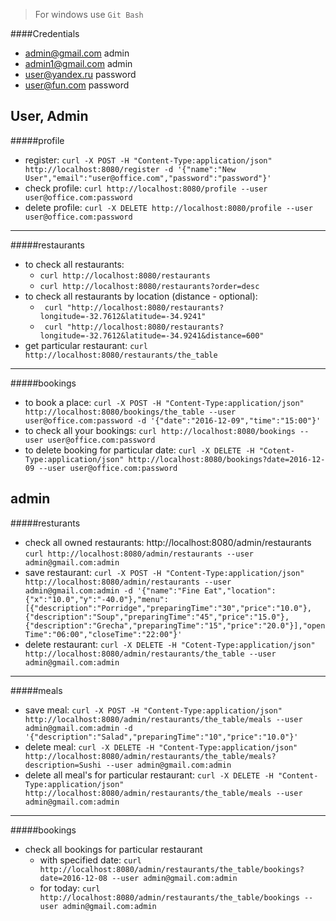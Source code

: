> For windows use `Git Bash`

####Credentials
- admin@gmail.com admin
- admin1@gmail.com admin
- user@yandex.ru password
- user@fun.com password

User, Admin
-----------
#####profile
* register: 
`curl -X POST -H "Content-Type:application/json" http://localhost:8080/register -d '{"name":"New User","email":"user@office.com","password":"password"}'` 
* check profile: 
`curl http://localhost:8080/profile --user user@office.com:password`
* delete profile: 
`curl -X DELETE http://localhost:8080/profile --user user@office.com:password`
-----------------
#####restaurants
* to check all restaurants: 
    * `curl http://localhost:8080/restaurants`
    * `curl http://localhost:8080/restaurants?order=desc`
* to check all restaurants by location (distance - optional): 
    * ` curl "http://localhost:8080/restaurants?longitude=-32.7612&latitude=-34.9241"`
    * ` curl "http://localhost:8080/restaurants?longitude=-32.7612&latitude=-34.9241&distance=600"`
* get particular restaurant: 
`curl http://localhost:8080/restaurants/the_table`
-----------------
#####bookings
* to book a place: 
`curl -X POST -H "Content-Type:application/json" http://localhost:8080/bookings/the_table --user user@office.com:password -d '{"date":"2016-12-09","time":"15:00"}'`
* to check all your bookings: 
`curl http://localhost:8080/bookings --user user@office.com:password`
* to delete booking for particular date: 
`curl -X DELETE -H "Cotent-Type:application/json" http://localhost:8080/bookings?date=2016-12-09 --user user@office.com:password`

admin
-----
#####resturants
* check all owned restaurants: http://localhost:8080/admin/restaurants
`curl http://localhost:8080/admin/restaurants --user admin@gmail.com:admin`
* save restaurant: 
`curl -X POST -H "Content-Type:application/json" http://localhost:8080/admin/restaurants --user admin@gmail.com:admin -d '{"name":"Fine Eat","location":{"x":"10.0","y":"-40.0"},"menu":[{"description":"Porridge","preparingTime":"30","price":"10.0"},{"description":"Soup","preparingTime":"45","price":"15.0"},{"description":"Grecha","preparingTime":"15","price":"20.0"}],"openTime":"06:00","closeTime":"22:00"}'`
* delete restaurant: 
`curl -X DELETE -H "Cotent-Type:application/json" http://localhost:8080/admin/restaurants/the_table --user admin@gmail.com:admin`
-----------------
#####meals
* save meal: 
`curl -X POST -H "Content-Type:application/json" http://localhost:8080/admin/restaurants/the_table/meals --user admin@gmail.com:admin -d '{"description":"Salad","preparingTime":"10","price":"10.0"}'`
* delete meal: 
`curl -X DELETE -H "Content-Type:application/json" http://localhost:8080/admin/restaurants/the_table/meals?description=Sushi --user admin@gmail.com:admin`
* delete all meal's for particular restaurant: 
`curl -X DELETE -H "Content-Type:application/json" http://localhost:8080/admin/restaurants/the_table/meals --user admin@gmail.com:admin`
-----------------
#####bookings
* check all bookings for particular restaurant
    * with specified date: 
    `curl http://localhost:8080/admin/restaurants/the_table/bookings?date=2016-12-08 --user admin@gmail.com:admin`
    * for today: 
    `curl http://localhost:8080/admin/restaurants/the_table/bookings --user admin@gmail.com:admin`